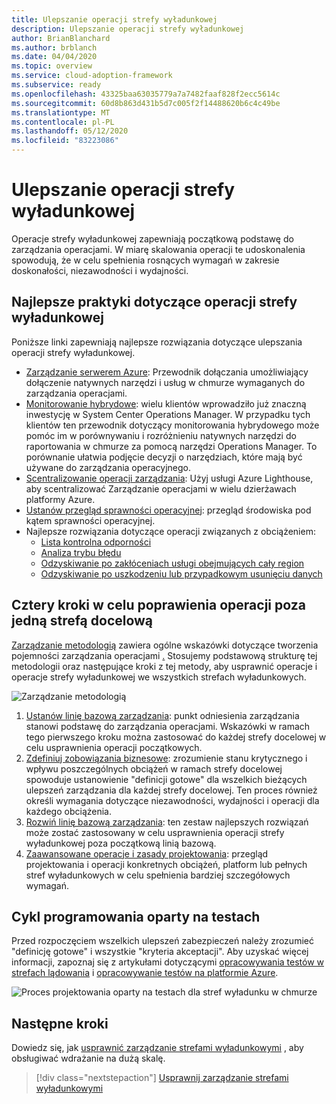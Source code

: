 ```yaml
---
title: Ulepszanie operacji strefy wyładunkowej
description: Ulepszanie operacji strefy wyładunkowej
author: BrianBlanchard
ms.author: brblanch
ms.date: 04/04/2020
ms.topic: overview
ms.service: cloud-adoption-framework
ms.subservice: ready
ms.openlocfilehash: 43325baa63035779a7a7482faaf828f2ecc5614c
ms.sourcegitcommit: 60d8b863d431b5d7c005f2f14488620b6c4c49be
ms.translationtype: MT
ms.contentlocale: pl-PL
ms.lasthandoff: 05/12/2020
ms.locfileid: "83223086"
---
```

# <a name="improve-landing-zone-operations"></a>Ulepszanie operacji strefy wyładunkowej

Operacje strefy wyładunkowej zapewniają początkową podstawę do zarządzania operacjami. W miarę skalowania operacji te udoskonalenia spowodują, że w celu spełnienia rosnących wymagań w zakresie doskonałości, niezawodności i wydajności.

## <a name="landing-zone-operations-best-practices"></a>Najlepsze praktyki dotyczące operacji strefy wyładunkowej

Poniższe linki zapewniają najlepsze rozwiązania dotyczące ulepszania operacji strefy wyładunkowej.

- [Zarządzanie serwerem Azure](../../manage/azure-server-management/index.md): Przewodnik dołączania umożliwiający dołączenie natywnych narzędzi i usług w chmurze wymaganych do zarządzania operacjami.
- [Monitorowanie hybrydowe](../../manage/monitor/index.md): wielu klientów wprowadziło już znaczną inwestycję w System Center Operations Manager. W przypadku tych klientów ten przewodnik dotyczący monitorowania hybrydowego może pomóc im w porównywaniu i rozróżnieniu natywnych narzędzi do raportowania w chmurze za pomocą narzędzi Operations Manager. To porównanie ułatwia podjęcie decyzji o narzędziach, które mają być używane do zarządzania operacyjnego.
- [Scentralizowanie operacji zarządzania](../../manage/centralize-operations.md): Użyj usługi Azure Lighthouse, aby scentralizować Zarządzanie operacjami w wielu dzierżawach platformy Azure.
- [Ustanów przegląd sprawności operacyjnej](../../manage/operational-fitness-review.md): przegląd środowiska pod kątem sprawności operacyjnej.
- Najlepsze rozwiązania dotyczące operacji związanych z obciążeniem:
  - [Lista kontrolna odporności](https://docs.microsoft.com/azure/architecture/checklist/resiliency-per-service?toc=/azure/cloud-adoption-framework/toc.json&bc=/azure/cloud-adoption-framework/_bread/toc.json)
  - [Analiza trybu błędu](https://docs.microsoft.com/azure/architecture/resiliency/failure-mode-analysis?toc=/azure/cloud-adoption-framework/toc.json&bc=/azure/cloud-adoption-framework/_bread/toc.json)
  - [Odzyskiwanie po zakłóceniach usługi obejmujących cały region](https://docs.microsoft.com/azure/architecture/resiliency/recovery-loss-azure-region?toc=/azure/cloud-adoption-framework/toc.json&bc=/azure/cloud-adoption-framework/_bread/toc.json)
  - [Odzyskiwanie po uszkodzeniu lub przypadkowym usunięciu danych](https://docs.microsoft.com/azure/architecture/framework/resiliency/data-management?toc=/azure/cloud-adoption-framework/toc.json&bc=/azure/cloud-adoption-framework/_bread/toc.json)

## <a name="four-steps-to-improve-operations-beyond-a-single-landing-zone"></a>Cztery kroki w celu poprawienia operacji poza jedną strefą docelową

[Zarządzanie metodologią](../../manage/index.md) zawiera ogólne wskazówki dotyczące tworzenia pojemności zarządzania operacjami [.](../../manage/index.md) Stosujemy podstawową strukturę tej metodologii oraz następujące kroki z tej metody, aby usprawnić operacje i operacje strefy wyładunkowej we wszystkich strefach wyładunkowych.

<!-- cSpell:ignore caf -->

![Zarządzanie metodologią](../../_images/manage/caf-manage.png)

1. [Ustanów linię bazową zarządzania](../../manage/azure-server-management/index.md): punkt odniesienia zarządzania stanowi podstawę do zarządzania operacjami. Wskazówki w ramach tego pierwszego kroku można zastosować do każdej strefy docelowej w celu usprawnienia operacji początkowych.
2. [Zdefiniuj zobowiązania biznesowe](../../manage/considerations/business-alignment.md): zrozumienie stanu krytycznego i wpływu poszczególnych obciążeń w ramach strefy docelowej spowoduje ustanowienie "definicji gotowe" dla wszelkich bieżących ulepszeń zarządzania dla każdej strefy docelowej. Ten proces również określi wymagania dotyczące niezawodności, wydajności i operacji dla każdego obciążenia.
3. [Rozwiń linię bazową zarządzania](../../manage/best-practices.md): ten zestaw najlepszych rozwiązań może zostać zastosowany w celu usprawnienia operacji strefy wyładunkowej poza początkową linią bazową.
4. [Zaawansowane operacje i zasady projektowania](../../manage/design-principles.md): przegląd projektowania i operacji konkretnych obciążeń, platform lub pełnych stref wyładunkowych w celu spełnienia bardziej szczegółowych wymagań.

## <a name="test-driven-development-cycle"></a>Cykl programowania oparty na testach

Przed rozpoczęciem wszelkich ulepszeń zabezpieczeń należy zrozumieć "definicję gotowe" i wszystkie "kryteria akceptacji". Aby uzyskać więcej informacji, zapoznaj się z artykułami dotyczącymi [opracowywania testów w strefach lądowania](./test-driven-development.md) i [opracowywanie testów na platformie Azure](./azure-test-driven-development.md).

![Proces projektowania oparty na testach dla stref wyładunku w chmurze](../../_images/ready/test-driven-development-process.png)

## <a name="next-steps"></a>Następne kroki

Dowiedz się, jak [usprawnić zarządzanie strefami wyładunkowymi](./landing-zone-governance.md) , aby obsługiwać wdrażanie na dużą skalę.

> [!div class="nextstepaction"]
> [Usprawnij zarządzanie strefami wyładunkowymi](./landing-zone-governance.md)
